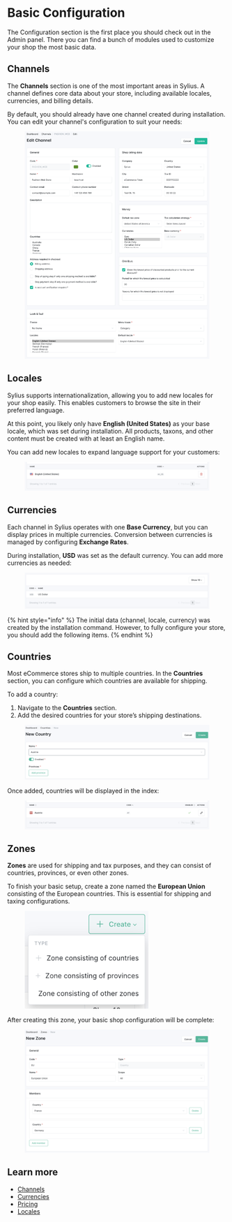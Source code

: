 # Basic Configuration

The Configuration section is the first place you should check out in the Admin panel. There you can find a bunch of modules used to customize your shop the most basic data.

## Channels

The **Channels** section is one of the most important areas in Sylius. A channel defines core data about your store, including available locales, currencies, and billing details.

By default, you should already have one channel created during installation. You can edit your channel's configuration to suit your needs:

<figure><img src="../.gitbook/assets/channel_edit.png" alt=""><figcaption></figcaption></figure>

## Locales

Sylius supports internationalization, allowing you to add new locales for your shop easily. This enables customers to browse the site in their preferred language.

At this point, you likely only have **English (United States)** as your base locale, which was set during installation. All products, taxons, and other content must be created with at least an English name.

You can add new locales to expand language support for your customers:

<figure><img src="../.gitbook/assets/locales.png" alt=""><figcaption></figcaption></figure>

## Currencies

Each channel in Sylius operates with one **Base Currency**, but you can display prices in multiple currencies. Conversion between currencies is managed by configuring **Exchange Rates**.

During installation, **USD** was set as the default currency. You can add more currencies as needed:

<figure><img src="../.gitbook/assets/currencies.png" alt=""><figcaption></figcaption></figure>

{% hint style="info" %}
The initial data (channel, locale, currency) was created by the installation command. However, to fully configure your store, you should add the following items.
{% endhint %}

## Countries

Most eCommerce stores ship to multiple countries. In the **Countries** section, you can configure which countries are available for shipping.

To add a country:

1. Navigate to the **Countries** section.
2. Add the desired countries for your store’s shipping destinations.

<figure><img src="../.gitbook/assets/country_create.png" alt=""><figcaption></figcaption></figure>

Once added, countries will be displayed in the index:

<figure><img src="../.gitbook/assets/countries.png" alt=""><figcaption></figcaption></figure>

## Zones

**Zones** are used for shipping and tax purposes, and they can consist of countries, provinces, or even other zones.

To finish your basic setup, create a zone named the **European Union** consisting of the European countries. This is essential for shipping and taxing configurations.

<figure><img src="../.gitbook/assets/zone_types.png" alt="" width="284"><figcaption></figcaption></figure>

After creating this zone, your basic shop configuration will be complete:

<figure><img src="../.gitbook/assets/zone_create.png" alt=""><figcaption></figcaption></figure>

## Learn more

* [Channels](../the-book/configuration/channels.md)
* [Currencies](../the-book/configuration/currencies.md)
* [Pricing](../the-book/products/pricing/)
* [Locales](../the-book/configuration/locales.md)

